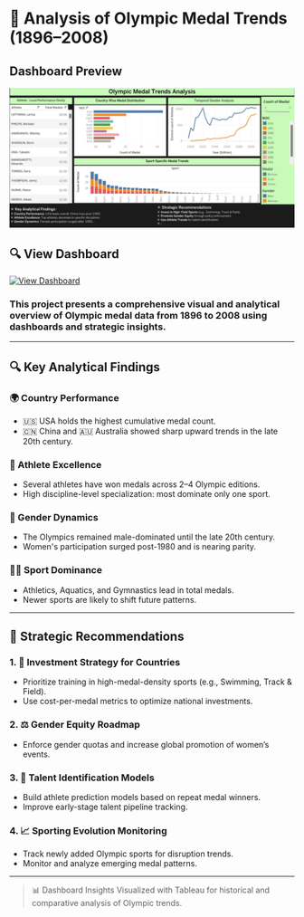 
# 🏅 Analysis of Olympic Medal Trends (1896–2008)


## Dashboard Preview

![Olympic Medal Trends Dashboard](https://github.com/kalpana-da/tableau/raw/main/Projects/project_1/Project_1_Olympic%20Medal%20Trends%20Analysis.jpg)

## 🔍 View Dashboard

<a href="https://github.com/kalpana-da/tableau/blob/main/Projects/project_1/Project_1_Olympic%20Medal%20Trends%20Analysis.jpg" target="_blank">
  <img src="https://img.shields.io/badge/View%20Dashboard-Click%20Here-blue?style=for-the-badge" alt="View Dashboard">
</a>

<h3>This project presents a comprehensive visual and analytical overview of Olympic medal data from 1896 to 2008 using dashboards and strategic insights.</h3>

---

## 🔍 Key Analytical Findings

### 🌍 Country Performance
- 🇺🇸 USA holds the highest cumulative medal count.
- 🇨🇳 China and 🇦🇺 Australia showed sharp upward trends in the late 20th century.

### 🏅 Athlete Excellence
- Several athletes have won medals across 2–4 Olympic editions.
- High discipline-level specialization: most dominate only one sport.

### 🚻 Gender Dynamics
- The Olympics remained male-dominated until the late 20th century.
- Women's participation surged post-1980 and is nearing parity.

### 🏃‍♀️ Sport Dominance
- Athletics, Aquatics, and Gymnastics lead in total medals.
- Newer sports are likely to shift future patterns.

---

## 🧠 Strategic Recommendations

### 1. 🎯 Investment Strategy for Countries
- Prioritize training in high-medal-density sports (e.g., Swimming, Track & Field).
- Use cost-per-medal metrics to optimize national investments.

### 2. ⚖️ Gender Equity Roadmap
- Enforce gender quotas and increase global promotion of women’s events.

### 3. 🧬 Talent Identification Models
- Build athlete prediction models based on repeat medal winners.
- Improve early-stage talent pipeline tracking.

### 4. 📈 Sporting Evolution Monitoring
- Track newly added Olympic sports for disruption trends.
- Monitor and analyze emerging medal patterns.

---

> 📊 Dashboard Insights Visualized with Tableau for historical and comparative analysis of Olympic trends.
